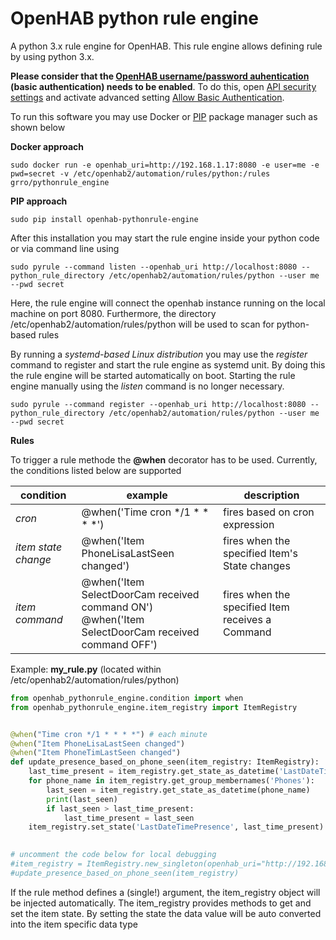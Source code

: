 # OpenHAB python rule engine
A python 3.x rule engine for OpenHAB. This rule engine allows defining rule by using python 3.x. 

**Please consider that the [OpenHAB username/password auhentication](https://www.openhab.org/docs/configuration/restdocs.html) (basic authentication) needs to
be enabled**. To do this, open [API security settings](doc/api_settings.png) and activate advanced setting [Allow Basic Authentication](doc/basic_auth.png).   


To run this software you may use Docker or [PIP](https://realpython.com/what-is-pip/) package manager such as shown below

**Docker approach**
```
sudo docker run -e openhab_uri=http://192.168.1.17:8080 -e user=me -e pwd=secret -v /etc/openhab2/automation/rules/python:/rules grro/pythonrule_engine 
```

**PIP approach**
```
sudo pip install openhab-pythonrule-engine
```

After this installation you may start the rule engine inside your python code or via command line using
```
sudo pyrule --command listen --openhab_uri http://localhost:8080 --python_rule_directory /etc/openhab2/automation/rules/python --user me --pwd secret
```
Here, the rule engine will connect the openhab instance running on the local machine on port 8080. Furthermore, the directory /etc/openhab2/automation/rules/python will be used to scan for python-based rules

By running a *systemd-based Linux distribution* you may use the *register* command to register and start the rule engine as systemd unit.
By doing this the rule engine will be started automatically on boot. Starting the rule engine manually using the *listen* command is no longer necessary.
```
sudo pyrule --command register --openhab_uri http://localhost:8080 --python_rule_directory /etc/openhab2/automation/rules/python --user me --pwd secret
```  


**Rules**

To trigger a rule methode the **@when** decorator has to be used. Currently, the conditions listed below are supported

| condition  | example | description  |
|---|---|---|
| *cron* | @when('Time cron */1 * * * *') | fires based on cron expression |
| *item state change* | @when('Item PhoneLisaLastSeen changed')  | fires when the specified Item's State changes |
| *item command* | @when('Item SelectDoorCam received command ON') <br/> @when('Item SelectDoorCam received command OFF') | fires when the specified Item receives a Command |
 

Example: **my_rule.py** (located within /etc/openhab2/automation/rules/python)
```python
from openhab_pythonrule_engine.condition import when
from openhab_pythonrule_engine.item_registry import ItemRegistry


@when("Time cron */1 * * * *") # each minute
@when("Item PhoneLisaLastSeen changed")
@when("Item PhoneTimLastSeen changed")
def update_presence_based_on_phone_seen(item_registry: ItemRegistry):
    last_time_present = item_registry.get_state_as_datetime('LastDateTimePresence')
    for phone_name in item_registry.get_group_membernames('Phones'):
        last_seen = item_registry.get_state_as_datetime(phone_name)
        print(last_seen)
        if last_seen > last_time_present:
            last_time_present = last_seen
    item_registry.set_state('LastDateTimePresence', last_time_present)

    
# uncomment the code below for local debugging
#item_registry = ItemRegistry.new_singleton(openhab_uri="http://192.168.1.27:8080/", user="xxx", pwd="secret")
#update_presence_based_on_phone_seen(item_registry)
```

If the rule method defines a (single!) argument, the item_registry object will be injected automatically. 
The item_registry provides methods to get and set the item state. By setting the state the data value will be 
auto converted into the item specific data type 
